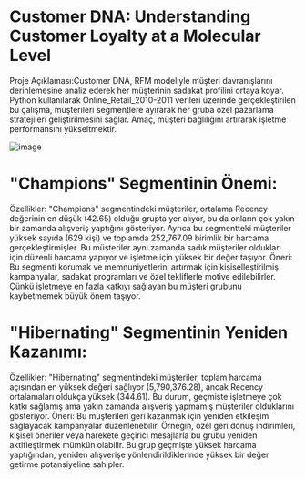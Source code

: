 
# Customer DNA: Understanding Customer Loyalty at a Molecular Level

Proje Açıklaması:Customer DNA, RFM modeliyle müşteri davranışlarını derinlemesine analiz ederek her müşterinin sadakat profilini ortaya koyar. Python kullanılarak Online_Retail_2010-2011 verileri üzerinde gerçekleştirilen bu çalışma, müşterileri segmentlere ayırarak her gruba özel pazarlama stratejileri geliştirilmesini sağlar. Amaç, müşteri bağlılığını artırarak işletme performansını yükseltmektir.

![image](https://github.com/user-attachments/assets/4cdb4040-cc9d-4240-914c-2c8ed813dfdb)

# "Champions" Segmentinin Önemi:
Özellikler: "Champions" segmentindeki müşteriler, ortalama Recency değerinin en düşük (42.65) olduğu grupta yer alıyor, bu da onların çok yakın bir zamanda alışveriş yaptığını gösteriyor. Ayrıca bu segmentteki müşteriler yüksek sayıda (629 kişi) ve toplamda 252,767.09 birimlik bir harcama gerçekleştirmişler. Bu müşteriler aynı zamanda sadık müşteriler oldukları için düzenli harcama yapıyor ve işletme için yüksek bir değer taşıyor.
Öneri: Bu segmenti korumak ve memnuniyetlerini artırmak için kişiselleştirilmiş kampanyalar, sadakat programları ve özel tekliflerle motive edilebilirler. Çünkü işletmeye en fazla katkıyı sağlayan bu müşteri grubunu kaybetmemek büyük önem taşıyor.
# "Hibernating" Segmentinin Yeniden Kazanımı:
Özellikler: "Hibernating" segmentindeki müşteriler, toplam harcama açısından en yüksek değeri sağlıyor (5,790,376.28), ancak Recency ortalamaları oldukça yüksek (344.61). Bu durum, geçmişte işletmeye çok katkı sağlamış ama yakın zamanda alışveriş yapmamış müşteriler olduklarını gösteriyor.
Öneri: Bu müşterileri geri kazanmak için yeniden etkileşim sağlayacak kampanyalar düzenlenebilir. Örneğin, özel geri dönüş indirimleri, kişisel öneriler veya harekete geçirici mesajlarla bu grubu yeniden aktifleştirmek mümkün olabilir. Bu grup geçmişte yüksek harcama yaptığından, yeniden alışverişe yönlendirildiklerinde yüksek bir değer getirme potansiyeline sahipler.
